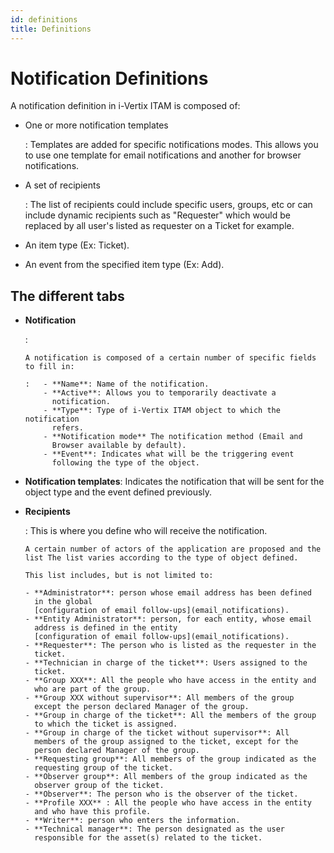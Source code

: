 ```yaml
---
id: definitions
title: Definitions
---
```


# Notification Definitions

A notification definition in i-Vertix ITAM is composed of:

- One or more notification templates

  :   Templates are added for specific notifications modes. This allows
      you to use one template for email notifications and another for
      browser notifications.

- A set of recipients

  :   The list of recipients could include specific users, groups, etc
      or can include dynamic recipients such as "Requester" which
      would be replaced by all user's listed as requester on a Ticket
      for example.

- An item type (Ex: Ticket).

- An event from the specified item type (Ex: Add).

## The different tabs

- **Notification**

  :   

      A notification is composed of a certain number of specific fields to fill in:

      :   - **Name**: Name of the notification.
          - **Active**: Allows you to temporarily deactivate a
            notification.
          - **Type**: Type of i-Vertix ITAM object to which the notification
            refers.
          - **Notification mode** The notification method (Email and
            Browser available by default).
          - **Event**: Indicates what will be the triggering event
            following the type of the object.

- **Notification templates**: Indicates the notification that will be
  sent for the object type and the event defined previously.

- **Recipients**

  :   This is where you define who will receive the notification.

      A certain number of actors of the application are proposed and the
      list The list varies according to the type of object defined.

      This list includes, but is not limited to:

      - **Administrator**: person whose email address has been defined
        in the global
        [configuration of email follow-ups](email_notifications).
      - **Entity Administrator**: person, for each entity, whose email
        address is defined in the entity
        [configuration of email follow-ups](email_notifications).
      - **Requester**: The person who is listed as the requester in the
        ticket.
      - **Technician in charge of the ticket**: Users assigned to the
        ticket.
      - **Group XXX**: All the people who have access in the entity and
        who are part of the group.
      - **Group XXX without supervisor**: All members of the group
        except the person declared Manager of the group.
      - **Group in charge of the ticket**: All the members of the group
        to which the ticket is assigned.
      - **Group in charge of the ticket without supervisor**: All
        members of the group assigned to the ticket, except for the
        person declared Manager of the group.
      - **Requesting group**: All members of the group indicated as the
        requesting group of the ticket.
      - **Observer group**: All members of the group indicated as the
        observer group of the ticket.
      - **Observer**: The person who is the observer of the ticket.
      - **Profile XXX** : All the people who have access in the entity
        and who have this profile.
      - **Writer**: person who enters the information.
      - **Technical manager**: The person designated as the user
        responsible for the asset(s) related to the ticket.
